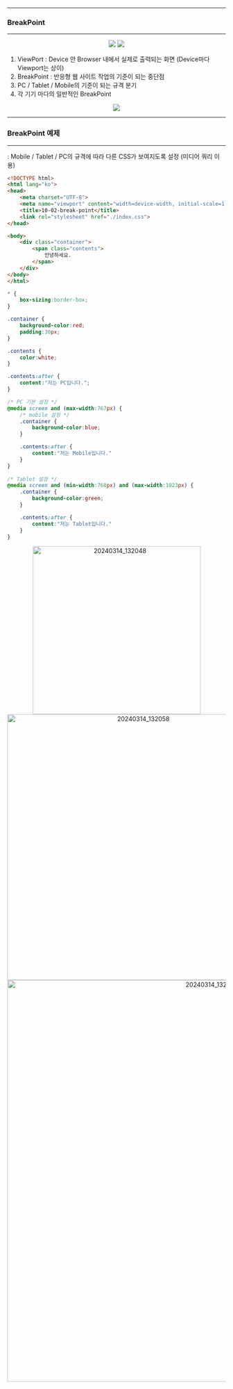-----
### BreakPoint
-----
<div align = "center">
<img src="https://github.com/sooyounghan/Web/assets/34672301/c9527c2f-f1ec-4705-81f0-daf9e8c322c7">
<img src="https://github.com/sooyounghan/Web/assets/34672301/3ae357af-f1dc-4fdd-9ba8-9203300b9292">
</div>

1. ViewPort : Device 안 Browser 내에서 실제로 출력되는 화면 (Device마다 Viewport는 상이)
2. BreakPoint : 반응형 웹 사이트 작업의 기준이 되는 중단점
3. PC / Tablet / Mobile의 기준이 되는 규격 분기
4. 각 기기 마다의 일반적인 BreakPoint
<div align = "center">
<img src="https://github.com/sooyounghan/Web/assets/34672301/dfbd7cdf-2645-4362-b94b-9d1a2fa9ce44">
</div>

-----
### BreakPoint 예제
-----
: Mobile / Tablet / PC의 규격에 따라 다른 CSS가 보여지도록 설정 (미디어 쿼리 이용)
```html
<!DOCTYPE html>
<html lang="ko">
<head>
    <meta charset="UTF-8">
    <meta name="viewport" content="width=device-width, initial-scale=1.0">
    <title>10-02-break-point</title>
    <link rel="stylesheet" href="./index.css">
</head>

<body>
    <div class="container">
        <span class="contents">
            안녕하세요.
        </span>
    </div>
</body>
</html>
```

```css
* {
    box-sizing:border-box;
}

.container {
    background-color:red;
    padding:30px;
}

.contents {
    color:white;
}

.contents:after {
    content:"저는 PC입니다.";
}

/* PC 기본 설정 */
@media screen and (max-width:767px) {
    /* mobile 설정 */
    .container {
        background-color:blue;
    }

    .contents:after {
        content:"저는 Mobile입니다."
    }
}
 
/* Tablet 설정 */
@media screen and (min-width:768px) and (max-width:1023px) {
    .container {
        background-color:green;
    }

    .contents:after {
        content:"저는 Tablet입니다."
    }
}
```
<div align = "center">
<img width="387" alt="20240314_132048" src="https://github.com/sooyounghan/Web/assets/34672301/648db936-f5f8-45bc-9a8c-00e787b9c6df">
<img width="612" alt="20240314_132058" src="https://github.com/sooyounghan/Web/assets/34672301/56d2ef05-6a4e-416b-af7a-21151f4ee4a2">
<img width="925" alt="20240314_132106" src="https://github.com/sooyounghan/Web/assets/34672301/0c445041-5aeb-450a-a725-497917140cfc">
</div>
